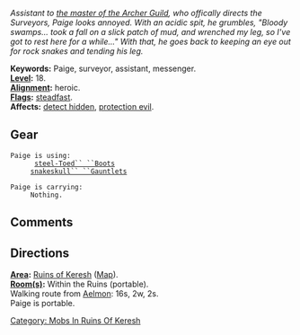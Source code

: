 *Assistant to [the master of the Archer
Guild](Lord_Of_The_Hunt.md "wikilink"), who offically directs the
Surveyors, Paige looks annoyed. With an acidic spit, he grumbles,
"Bloody swamps... took a fall on a slick patch of mud, and wrenched my
leg, so I've got to rest here for a while..." With that, he goes back to
keeping an eye out for rock snakes and tending his leg.*

**Keywords:** Paige, surveyor, assistant, messenger.  
**[Level](Level.md "wikilink"):** 18.  
**[Alignment](Alignment.md "wikilink"):** heroic.  
**[Flags](:Category:_Mob_Types.md "wikilink"):**
[steadfast](Sentinel_Mobs.md "wikilink").  
**Affects:** [detect hidden](Detect_Hidden.md "wikilink"), [protection
evil](Protection_Evil.md "wikilink").  

## Gear

`Paige is using:`  
<worn on feet>`      `[`steel-Toed`` ``Boots`](Steel-Toed_Boots.md "wikilink")  
<worn on hands>`     `[`snakeskull`` ``Gauntlets`](Snakeskull_Gauntlets.md "wikilink")

`Paige is carrying:`  
`     Nothing.`

## Comments

## Directions

**[Area](:Category:_Areas.md "wikilink"):** [Ruins of
Keresh](:Category:_Ruins_Of_Keresh.md "wikilink")
([Map](Ruins_Of_Keresh_Map.md "wikilink")).  
**[Room(s)](:Category:_Rooms.md "wikilink"):** Within the Ruins
(portable).  
Walking route from [Aelmon](Aelmon.md "wikilink"): 16s, 2w, 2s.  
Paige is portable.  

[Category: Mobs In Ruins Of
Keresh](Category:_Mobs_In_Ruins_Of_Keresh "wikilink")
